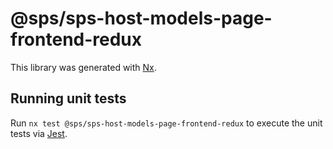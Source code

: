 # @sps/sps-host-models-page-frontend-redux

This library was generated with [Nx](https://nx.dev).

## Running unit tests

Run `nx test @sps/sps-host-models-page-frontend-redux` to execute the unit tests via [Jest](https://jestjs.io).
